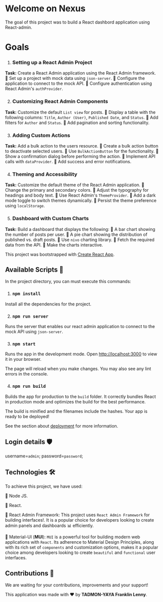 # Welcome on Nexus

The goal of this project was to build a React dashbord application using React-admin. 

# Goals

1. ### Setting up a React Admin Project
**Task:** Create a React Admin application using the React Admin framework.
&#x1F389; Set up a project with mock data using `json-server`.
&#x1F389; Configure the application to connect to the mock API.
&#x1F389; Configure authentication using React Admin's `authProvider`.

2. ### Customizing React Admin Components
**Task:** Customize the default `List view` for posts.
&#x1F389; Display a table with the following columns: `Title`, `Author (User)`, `Published Date`, and `Status`.
&#x1F389; Add filters for `Author` and `Status`.
&#x1F389; Add pagination and sorting functionality.


3. ### Adding Custom Actions
**Task:** Add a bulk action to the users resource.
&#x1F389; Create a bulk action button to deactivate selected users.
&#x1F389; Use `BulkActionButton` for the functionality.
&#x1F389; Show a confirmation dialog before performing the action.
&#x1F389; Implement API calls with `dataProvider`.
&#x1F389; Add success and error notifications.

4. ### Theming and Accessibility
**Task:** Customize the default theme of the React Admin application.
&#x1F389; Change the primary and secondary colors.
&#x1F389; Adjust the typography for headings and body text.
&#x1F389; Use React Admin's `ThemeProvider`.
&#x1F389; Add a dark mode toggle to switch themes dynamically.
&#x1F389; Persist the theme preference using `localStorage`.

5. ### Dashboard with Custom Charts
**Task:** Build a dashboard that displays the following:
&#x1F389; A bar chart showing the number of posts per user.
&#x1F389; A pie chart showing the distribution of published vs. draft posts.
&#x1F389; Use `nivo` charting library.
&#x1F389; Fetch the required data from the API.
&#x1F389; Make the charts interactive.



This project was bootstrapped with [Create React App](https://github.com/facebook/create-react-app).

## Available Scripts &#128221;

In the project directory, you can must execute this commands:
1. ### `npm install`

Install all the dependencies for the project.

2. ### `npm run server`

Runs the server that enables our react admin application to connect to the mock API using `json-server`.

3. ### `npm start`

Runs the app in the development mode. Open [http://localhost:3000](http://localhost:3000) to view it in your browser.

The page will reload when you make changes. You may also see any lint errors in the console.

4. ### `npm run build`

Builds the app for production to the `build` folder. It correctly bundles React in production mode and optimizes the build for the best performance.

The build is minified and the filenames include the hashes. Your app is ready to be deployed!

See the section about [deployment](https://facebook.github.io/create-react-app/docs/deployment) for more information.

## Login details &#x1F6E1;

username=`admin`;
password=`password`;

## Technologies &#x1F6E0;
To achieve this project, we have used:

&#x1F3AF; Node JS.

&#x1F3AF; React.

&#x1F3AF; React Admin Framework: This project uses `React Admin Framework` for building interfaces!. It is a popular choice for developers looking to create admin panels and dashboards &#x1F4CA; efficiently.

&#x1F3AF; Material-UI (**MUI**): `MUI` is a powerful tool for building modern web applications with `React`. Its adherence to Material Design Principles, along with its rich set of `components` and customization options, makes it a popular choice among developers looking to create `beautiful` and `functional` user interfaces. 

## Contributions &#x1F91D;
We are waiting for your contributions, improvements and your support! 

This application was made with &#x2764; by **TADMON-YAYA Franklin Lenny**.



